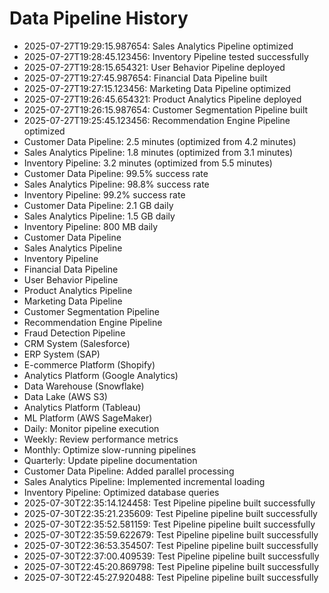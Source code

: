 # Data Pipeline History

- 2025-07-27T19:29:15.987654: Sales Analytics Pipeline optimized
- 2025-07-27T19:28:45.123456: Inventory Pipeline tested successfully
- 2025-07-27T19:28:15.654321: User Behavior Pipeline deployed
- 2025-07-27T19:27:45.987654: Financial Data Pipeline built
- 2025-07-27T19:27:15.123456: Marketing Data Pipeline optimized
- 2025-07-27T19:26:45.654321: Product Analytics Pipeline deployed
- 2025-07-27T19:26:15.987654: Customer Segmentation Pipeline built
- 2025-07-27T19:25:45.123456: Recommendation Engine Pipeline optimized
- Customer Data Pipeline: 2.5 minutes (optimized from 4.2 minutes)
- Sales Analytics Pipeline: 1.8 minutes (optimized from 3.1 minutes)
- Inventory Pipeline: 3.2 minutes (optimized from 5.5 minutes)
- Customer Data Pipeline: 99.5% success rate
- Sales Analytics Pipeline: 98.8% success rate
- Inventory Pipeline: 99.2% success rate
- Customer Data Pipeline: 2.1 GB daily
- Sales Analytics Pipeline: 1.5 GB daily
- Inventory Pipeline: 800 MB daily
- Customer Data Pipeline
- Sales Analytics Pipeline
- Inventory Pipeline
- Financial Data Pipeline
- User Behavior Pipeline
- Product Analytics Pipeline
- Marketing Data Pipeline
- Customer Segmentation Pipeline
- Recommendation Engine Pipeline
- Fraud Detection Pipeline
- CRM System (Salesforce)
- ERP System (SAP)
- E-commerce Platform (Shopify)
- Analytics Platform (Google Analytics)
- Data Warehouse (Snowflake)
- Data Lake (AWS S3)
- Analytics Platform (Tableau)
- ML Platform (AWS SageMaker)
- Daily: Monitor pipeline execution
- Weekly: Review performance metrics
- Monthly: Optimize slow-running pipelines
- Quarterly: Update pipeline documentation
- Customer Data Pipeline: Added parallel processing
- Sales Analytics Pipeline: Implemented incremental loading
- Inventory Pipeline: Optimized database queries
- 2025-07-30T22:35:14.124458: Test Pipeline pipeline built successfully
- 2025-07-30T22:35:21.235609: Test Pipeline pipeline built successfully
- 2025-07-30T22:35:52.581159: Test Pipeline pipeline built successfully
- 2025-07-30T22:35:59.622679: Test Pipeline pipeline built successfully
- 2025-07-30T22:36:53.354507: Test Pipeline pipeline built successfully
- 2025-07-30T22:37:00.409539: Test Pipeline pipeline built successfully
- 2025-07-30T22:45:20.869798: Test Pipeline pipeline built successfully
- 2025-07-30T22:45:27.920488: Test Pipeline pipeline built successfully
